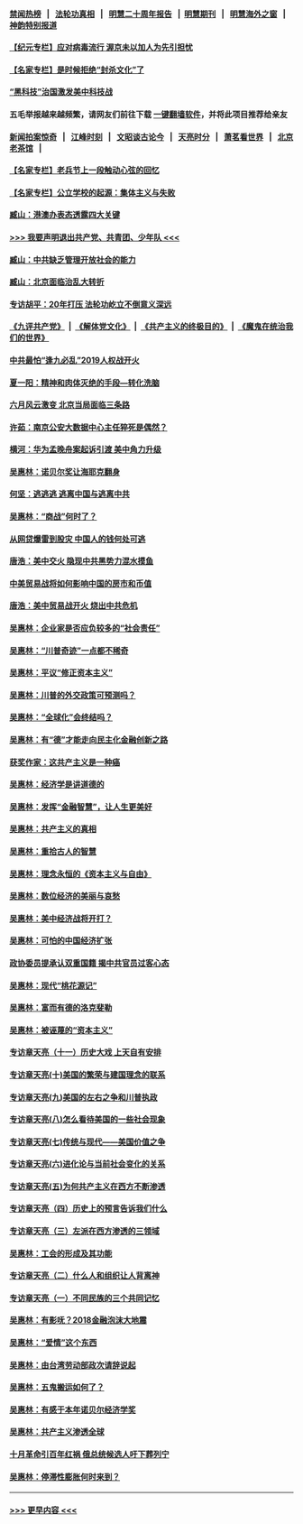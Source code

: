 #### [禁闻热榜](热点新闻.md?=0)  &nbsp;&nbsp;|&nbsp;&nbsp; [法轮功真相](https://github.com/gfw-breaker/truth/blob/master/README.md?=0) &nbsp;&nbsp;|&nbsp;&nbsp; [明慧二十周年报告](https://github.com/gfw-breaker/mh-reports/blob/master/README.md?=0) &nbsp;&nbsp;|&nbsp;&nbsp;[明慧期刊](https://github.com/gfw-breaker/mh-qikan) &nbsp;&nbsp;|&nbsp;&nbsp; [明慧海外之窗](https://github.com/gfw-breaker/mh-news/blob/master/README.md?=0) &nbsp;&nbsp;|&nbsp;&nbsp; [神韵特别报道](https://github.com/gfw-breaker/mh-news/blob/master/shenyun.md?=0)
#### [【纪元专栏】应对病毒流行 渥京未以加人为先引担忧](../pages/nsc423/n11875714.md?t=03020531) 
#### [【名家专栏】是时候拒绝“封杀文化”了](../pages/nsc423/n11814093.md?t=03020531) 
#### [“黑科技”治国激发美中科技战](../pages/nsc423/n11638056.md?t=03020531) 
#### 五毛举报越来越频繁，请网友们前往下载 [一键翻墙软件](https://github.com/gfw-breaker/ssr-accounts)，并将此项目推荐给亲友
#### [新闻拍案惊奇](https://github.com/gfw-breaker/banned-news/blob/master/pages/link4.md) &nbsp;&nbsp;|&nbsp;&nbsp; [江峰时刻](https://github.com/gfw-breaker/banned-news/blob/master/pages/link4.md) &nbsp;&nbsp;|&nbsp;&nbsp; [文昭谈古论今](https://github.com/gfw-breaker/banned-news/blob/master/pages/link4.md) &nbsp;&nbsp;|&nbsp;&nbsp; [天亮时分](https://github.com/gfw-breaker/banned-news/blob/master/pages/link4.md) &nbsp;&nbsp;|&nbsp;&nbsp; [萧茗看世界](https://github.com/gfw-breaker/banned-news/blob/master/pages/link4.md) &nbsp;&nbsp;|&nbsp;&nbsp; [北京老茶馆](https://github.com/gfw-breaker/banned-news/blob/master/pages/link4.md) &nbsp;&nbsp;|&nbsp;&nbsp; 
#### [【名家专栏】老兵节上一段触动心弦的回忆](../pages/nsc423/n11646016.md?t=03020531) 
#### [【名家专栏】公立学校的起源：集体主义与失败](../pages/nsc423/n11601833.md?t=03020531) 
#### [臧山：港澳办表态透露四大关键](../pages/nsc423/n11421628.md?t=03020531) 
#### [>>> 我要声明退出共产党、共青团、少年队 <<<](https://github.com/begood0513/goodnews/blob/master/quit/letter.md) 
#### [臧山：中共缺乏管理开放社会的能力](../pages/nsc423/n11407457.md?t=03020531) 
#### [臧山：北京面临治乱大转折](../pages/nsc423/n11406895.md?t=03020531) 
#### [专访胡平：20年打压 法轮功屹立不倒意义深远](../pages/nsc423/n11398800.md?t=03020531) 
#### [《九评共产党》](https://github.com/begood0513/9ping.md/blob/master/README.md) &nbsp;|&nbsp; [《解体党文化》](../../../../jtdwh.md/blob/master/README.md)  &nbsp;|&nbsp; [《共产主义的终极目的》](../../../../gczydzjmd.md/blob/master/README.md) &nbsp;|&nbsp; [《魔鬼在统治我们的世界》](../../../../mgztzwmdsj.md/blob/master/README.md) 
#### [中共最怕“逢九必乱”2019人权战开火](../pages/nsc423/n11385248.md?t=03020531) 
#### [夏一阳：精神和肉体灭绝的手段—转化洗脑](../pages/nsc423/n11368250.md?t=03020531) 
#### [六月风云激变 北京当局面临三条路](../pages/nsc423/n11313668.md?t=03020531) 
#### [许茹：南京公安大数据中心主任猝死是偶然？](../pages/nsc423/n11064744.md?t=03020531) 
#### [横河：华为孟晚舟案起诉引渡 美中角力升级](../pages/nsc423/n11027230.md?t=03020531) 
#### [吴惠林：诺贝尔奖让海耶克翻身](../pages/nsc423/n10890049.md?t=03020531) 
#### [何坚：逃逃逃 逃离中国与逃离中共](../pages/nsc423/n10592891.md?t=03020531) 
#### [吴惠林：“商战”何时了？](../pages/nsc423/n10573558.md?t=03020531) 
#### [从网贷爆雷到股灾 中国人的钱何处可逃](../pages/nsc423/n10572800.md?t=03020531) 
#### [唐浩：美中交火 隐现中共黑势力混水摸鱼](../pages/nsc423/n10544040.md?t=03020531) 
#### [中美贸易战将如何影响中国的房市和币值](../pages/nsc423/n10543697.md?t=03020531) 
#### [唐浩：美中贸易战开火 烧出中共危机](../pages/nsc423/n10540126.md?t=03020531) 
#### [吴惠林：企业家是否应负较多的“社会责任”](../pages/nsc423/n10535022.md?t=03020531) 
#### [吴惠林：“川普奇迹”一点都不稀奇](../pages/nsc423/n10512808.md?t=03020531) 
#### [吴惠林：平议“修正资本主义”](../pages/nsc423/n10495724.md?t=03020531) 
#### [吴惠林：川普的外交政策可预测吗？](../pages/nsc423/n10462387.md?t=03020531) 
#### [吴惠林：“全球化”会终结吗？](../pages/nsc423/n10452838.md?t=03020531) 
#### [吴惠林：有“德”才能走向民主化金融创新之路](../pages/nsc423/n10432292.md?t=03020531) 
#### [获奖作家：这共产主义是一种癌](../pages/nsc423/n10431541.md?t=03020531) 
#### [吴惠林：经济学是讲道德的](../pages/nsc423/n10398014.md?t=03020531) 
#### [吴惠林：发挥“金融智慧”，让人生更美好](../pages/nsc423/n10375019.md?t=03020531) 
#### [吴惠林：共产主义的真相](../pages/nsc423/n10351394.md?t=03020531) 
#### [吴惠林：重拾古人的智慧](../pages/nsc423/n10337691.md?t=03020531) 
#### [吴惠林：理念永恒的《资本主义与自由》](../pages/nsc423/n10316274.md?t=03020531) 
#### [吴惠林：数位经济的美丽与哀愁](../pages/nsc423/n10292946.md?t=03020531) 
#### [吴惠林：美中经济战将开打？](../pages/nsc423/n10258825.md?t=03020531) 
#### [吴惠林：可怕的中国经济扩张](../pages/nsc423/n10219147.md?t=03020531) 
#### [政协委员提承认双重国籍 揭中共官员过客心态](../pages/nsc423/n10208809.md?t=03020531) 
#### [吴惠林：现代“桃花源记”](../pages/nsc423/n10185234.md?t=03020531) 
#### [吴惠林：富而有德的洛克斐勒](../pages/nsc423/n10142264.md?t=03020531) 
#### [吴惠林：被诬蔑的“资本主义”](../pages/nsc423/n10124816.md?t=03020531) 
#### [专访章天亮（十一）历史大戏 上天自有安排](../pages/nsc423/n10094905.md?t=03020531) 
#### [专访章天亮(十)美国的繁荣与建国理念的联系](../pages/nsc423/n10094899.md?t=03020531) 
#### [专访章天亮(九)美国的左右之争和川普执政](../pages/nsc423/n10094889.md?t=03020531) 
#### [专访章天亮(八)怎么看待美国的一些社会现象](../pages/nsc423/n10094857.md?t=03020531) 
#### [专访章天亮(七)传统与现代——美国价值之争](../pages/nsc423/n10093140.md?t=03020531) 
#### [专访章天亮(六)进化论与当前社会变化的关系](../pages/nsc423/n10092036.md?t=03020531) 
#### [专访章天亮(五)为何共产主义在西方不断渗透](../pages/nsc423/n10083620.md?t=03020531) 
#### [专访章天亮（四）历史上的预言告诉我们什么](../pages/nsc423/n10083606.md?t=03020531) 
#### [专访章天亮（三）左派在西方渗透的三领域](../pages/nsc423/n10081115.md?t=03020531) 
#### [吴惠林：工会的形成及其功能](../pages/nsc423/n10080633.md?t=03020531) 
#### [专访章天亮（二）什么人和组织让人背离神](../pages/nsc423/n10076637.md?t=03020531) 
#### [专访章天亮（一）不同民族的三个共同记忆](../pages/nsc423/n10074188.md?t=03020531) 
#### [吴惠林：有影呒？2018金融泡沫大地震](../pages/nsc423/n10040534.md?t=03020531) 
#### [吴惠林：“爱情”这个东西](../pages/nsc423/n10019423.md?t=03020531) 
#### [吴惠林：由台湾劳动部政次请辞说起](../pages/nsc423/n9979679.md?t=03020531) 
#### [吴惠林：五鬼搬运如何了？](../pages/nsc423/n9925338.md?t=03020531) 
#### [吴惠林：有感于本年诺贝尔经济学奖](../pages/nsc423/n9871883.md?t=03020531) 
#### [吴惠林：共产主义渗透全球](../pages/nsc423/n9812748.md?t=03020531) 
#### [十月革命引百年红祸 俄总统候选人吁下葬列宁](../pages/nsc423/n9810182.md?t=03020531) 
#### [吴惠林：停滞性膨胀何时来到？](../pages/nsc423/n9764136.md?t=03020531) 

----
#### [ >>> 更早内容 <<< ](../indexes/nsc423-earlier.md)
